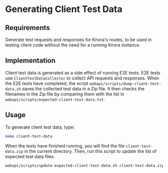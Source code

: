 <!---
 * Copyright © 2021 - 2024 Swiss National Data and Service Center for the Humanities and/or DaSCH Service Platform contributors.
 * SPDX-License-Identifier: Apache-2.0
-->

# Generating Client Test Data

## Requirements

Generate test requests and responses for Knora's routes, to be used in testing
client code without the need for a running Knora instance.
  
## Implementation

Client test data is generated as a side effect of running E2E tests.
E2E tests use `ClientTestDataCollector` to collect API requests and
responses. When the E2E tests have completed, the script
`webapi/scripts/dump-client-test-data.sh` saves the collected test data
in a Zip file. It then checks the filenames in the Zip file by comparing them
with the list in `webapi/scripts/expected-client-test-data.txt`.

## Usage

To generate client test data, type:

```bash
make client-test-data
```

When the tests have finished running, you will find the file
`client-test-data.zip` in the current directory. Then, run
this script to update the list of expected test data files:

```bash
webapi/scripts/update-expected-client-test-data.sh client-test-data.zip
```
